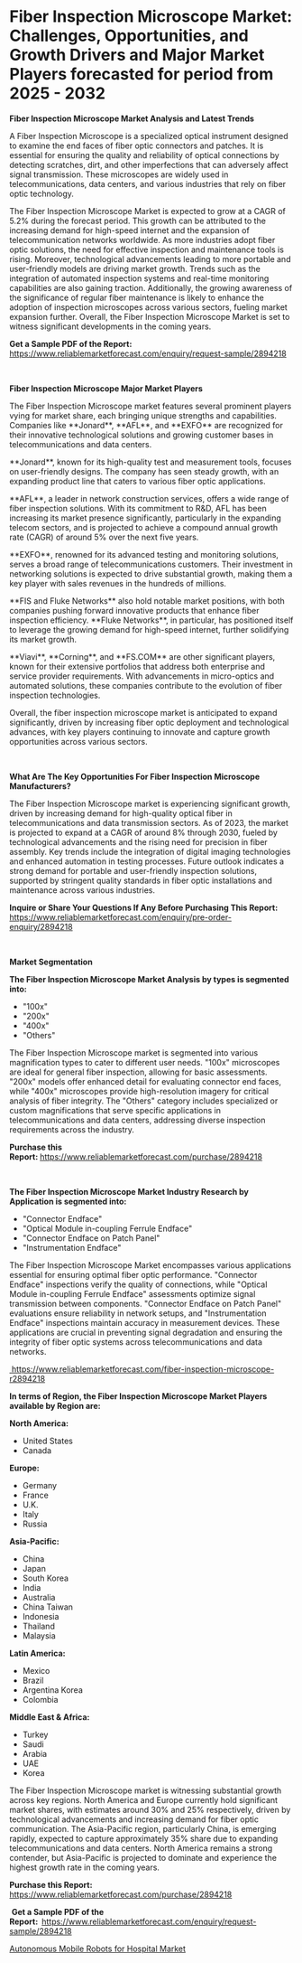 <p><h1>Fiber Inspection Microscope Market: Challenges, Opportunities, and Growth Drivers and Major Market Players forecasted for period from 2025 - 2032</h1></p><p><strong>Fiber Inspection Microscope Market Analysis and Latest Trends</strong></p>
<p><p>A Fiber Inspection Microscope is a specialized optical instrument designed to examine the end faces of fiber optic connectors and patches. It is essential for ensuring the quality and reliability of optical connections by detecting scratches, dirt, and other imperfections that can adversely affect signal transmission. These microscopes are widely used in telecommunications, data centers, and various industries that rely on fiber optic technology.</p><p>The Fiber Inspection Microscope Market is expected to grow at a CAGR of 5.2% during the forecast period. This growth can be attributed to the increasing demand for high-speed internet and the expansion of telecommunication networks worldwide. As more industries adopt fiber optic solutions, the need for effective inspection and maintenance tools is rising. Moreover, technological advancements leading to more portable and user-friendly models are driving market growth. Trends such as the integration of automated inspection systems and real-time monitoring capabilities are also gaining traction. Additionally, the growing awareness of the significance of regular fiber maintenance is likely to enhance the adoption of inspection microscopes across various sectors, fueling market expansion further. Overall, the Fiber Inspection Microscope Market is set to witness significant developments in the coming years.</p></p>
<p><strong>Get a Sample PDF of the Report:&nbsp;</strong> <a href="https://www.reliablemarketforecast.com/enquiry/request-sample/2894218?utm_campaign=3182&utm_medium=2&utm_source=Github&utm_content=ia&utm_term=15032025&utm_id=fiber-inspection-microscope">https://www.reliablemarketforecast.com/enquiry/request-sample/2894218</a></p>
<p>&nbsp;</p>
<p><strong>Fiber Inspection Microscope Major Market Players</strong></p>
<p><p>The Fiber Inspection Microscope market features several prominent players vying for market share, each bringing unique strengths and capabilities. Companies like **Jonard**, **AFL**, and **EXFO** are recognized for their innovative technological solutions and growing customer bases in telecommunications and data centers.</p><p>**Jonard**, known for its high-quality test and measurement tools, focuses on user-friendly designs. The company has seen steady growth, with an expanding product line that caters to various fiber optic applications.</p><p>**AFL**, a leader in network construction services, offers a wide range of fiber inspection solutions. With its commitment to R&D, AFL has been increasing its market presence significantly, particularly in the expanding telecom sectors, and is projected to achieve a compound annual growth rate (CAGR) of around 5% over the next five years.</p><p>**EXFO**, renowned for its advanced testing and monitoring solutions, serves a broad range of telecommunications customers. Their investment in networking solutions is expected to drive substantial growth, making them a key player with sales revenues in the hundreds of millions.</p><p>**FIS and Fluke Networks** also hold notable market positions, with both companies pushing forward innovative products that enhance fiber inspection efficiency. **Fluke Networks**, in particular, has positioned itself to leverage the growing demand for high-speed internet, further solidifying its market growth.</p><p>**Viavi**, **Corning**, and **FS.COM** are other significant players, known for their extensive portfolios that address both enterprise and service provider requirements. With advancements in micro-optics and automated solutions, these companies contribute to the evolution of fiber inspection technologies.</p><p>Overall, the fiber inspection microscope market is anticipated to expand significantly, driven by increasing fiber optic deployment and technological advances, with key players continuing to innovate and capture growth opportunities across various sectors.</p></p>
<p>&nbsp;</p>
<p><strong>What Are The Key Opportunities For Fiber Inspection Microscope Manufacturers?</strong></p>
<p><p>The Fiber Inspection Microscope market is experiencing significant growth, driven by increasing demand for high-quality optical fiber in telecommunications and data transmission sectors. As of 2023, the market is projected to expand at a CAGR of around 8% through 2030, fueled by technological advancements and the rising need for precision in fiber assembly. Key trends include the integration of digital imaging technologies and enhanced automation in testing processes. Future outlook indicates a strong demand for portable and user-friendly inspection solutions, supported by stringent quality standards in fiber optic installations and maintenance across various industries.</p></p>
<p><strong>Inquire or Share Your Questions If Any Before Purchasing This Report:</strong> <a href="https://www.reliablemarketforecast.com/enquiry/pre-order-enquiry/2894218?utm_campaign=3182&utm_medium=2&utm_source=Github&utm_content=ia&utm_term=15032025&utm_id=fiber-inspection-microscope">https://www.reliablemarketforecast.com/enquiry/pre-order-enquiry/2894218</a></p>
<p>&nbsp;</p>
<p><strong>Market Segmentation</strong></p>
<p><strong>The Fiber Inspection Microscope Market Analysis by types is segmented into:</strong></p>
<p><ul><li>"100x"</li><li>"200x"</li><li>"400x"</li><li>"Others"</li></ul></p>
<p><p>The Fiber Inspection Microscope market is segmented into various magnification types to cater to different user needs. "100x" microscopes are ideal for general fiber inspection, allowing for basic assessments. "200x" models offer enhanced detail for evaluating connector end faces, while "400x" microscopes provide high-resolution imagery for critical analysis of fiber integrity. The "Others" category includes specialized or custom magnifications that serve specific applications in telecommunications and data centers, addressing diverse inspection requirements across the industry.</p></p>
<p><strong>Purchase this Report:&nbsp;</strong><a href="https://www.reliablemarketforecast.com/purchase/2894218?utm_campaign=3182&utm_medium=2&utm_source=Github&utm_content=ia&utm_term=15032025&utm_id=fiber-inspection-microscope">https://www.reliablemarketforecast.com/purchase/2894218</a></p>
<p>&nbsp;</p>
<p><strong>The Fiber Inspection Microscope Market Industry Research by Application is segmented into:</strong></p>
<p><ul><li>"Connector Endface"</li><li>"Optical Module in-coupling Ferrule Endface"</li><li>"Connector Endface on Patch Panel"</li><li>"Instrumentation Endface"</li></ul></p>
<p><p>The Fiber Inspection Microscope Market encompasses various applications essential for ensuring optimal fiber optic performance. "Connector Endface" inspections verify the quality of connections, while "Optical Module in-coupling Ferrule Endface" assessments optimize signal transmission between components. "Connector Endface on Patch Panel" evaluations ensure reliability in network setups, and "Instrumentation Endface" inspections maintain accuracy in measurement devices. These applications are crucial in preventing signal degradation and ensuring the integrity of fiber optic systems across telecommunications and data networks.</p></p>
<p><a href="https://www.reliablemarketforecast.com/fiber-inspection-microscope-r2894218?utm_campaign=3182&utm_medium=2&utm_source=Github&utm_content=ia&utm_term=15032025&utm_id=fiber-inspection-microscope">&nbsp;https://www.reliablemarketforecast.com/fiber-inspection-microscope-r2894218</a></p>
<p><strong>In terms of Region, the Fiber Inspection Microscope Market Players available by Region are:</strong></p>
<p>
    <p> <strong> North America: </strong>
        <ul>
            <li>United States</li>
            <li>Canada</li>
        </ul>
        </p> 
    <p> <strong> Europe: </strong>
        <ul>
            <li>Germany</li>
            <li>France</li>
            <li>U.K.</li>
            <li>Italy</li>
            <li>Russia</li>
        </ul>
        </p> 
    <p> <strong> Asia-Pacific: </strong>
        <ul>
            <li>China</li>
            <li>Japan</li>
            <li>South Korea</li>
            <li>India</li>
            <li>Australia</li>
            <li>China Taiwan</li>
            <li>Indonesia</li>
            <li>Thailand</li>
            <li>Malaysia</li>
        </ul>
        </p> 
    <p> <strong> Latin America: </strong>
        <ul>
            <li>Mexico</li>
            <li>Brazil</li>
            <li>Argentina Korea</li>
            <li>Colombia</li>
        </ul>
        </p> 
    <p> <strong> Middle East & Africa: </strong>
        <ul>
            <li>Turkey</li>
            <li>Saudi</li>
            <li>Arabia</li>
            <li>UAE</li>
            <li>Korea</li>
        </ul>
    </p>
    </p>
<p><p>The Fiber Inspection Microscope market is witnessing substantial growth across key regions. North America and Europe currently hold significant market shares, with estimates around 30% and 25% respectively, driven by technological advancements and increasing demand for fiber optic communication. The Asia-Pacific region, particularly China, is emerging rapidly, expected to capture approximately 35% share due to expanding telecommunications and data centers. North America remains a strong contender, but Asia-Pacific is projected to dominate and experience the highest growth rate in the coming years.</p></p>
<p><strong>Purchase this Report: </strong><a href="https://www.reliablemarketforecast.com/purchase/2894218?utm_campaign=3182&utm_medium=2&utm_source=Github&utm_content=ia&utm_term=15032025&utm_id=fiber-inspection-microscope">https://www.reliablemarketforecast.com/purchase/2894218</a></p>
<p>&nbsp;<strong>Get a Sample PDF of the Report:&nbsp;&nbsp;</strong><a href="https://www.reliablemarketforecast.com/enquiry/request-sample/2894218?utm_campaign=3182&utm_medium=2&utm_source=Github&utm_content=ia&utm_term=15032025&utm_id=fiber-inspection-microscope">https://www.reliablemarketforecast.com/enquiry/request-sample/2894218</a></p>
<p><strong></strong></p>
<p><p><a href="https://github.com/kaqiewan/Market-Research-Report-List-1/blob/main/autonomous-mobile-robots-for-hospital-market.md?utm_campaign=3182&utm_medium=2&utm_source=Github&utm_content=ia&utm_term=15032025&utm_id=fiber-inspection-microscope">Autonomous Mobile Robots for Hospital Market</a></p></p>